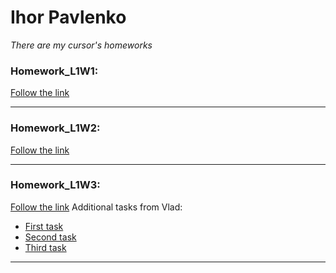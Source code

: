 # Ihor Pavlenko
*There are my cursor's homeworks* 

### Homework_L1W1:

[Follow the link](https://gist.github.com/e3d0d7c907cdeb2da4cc930a70db107f.git)
***


### Homework_L1W2:

[Follow the link](https://gist.github.com/f29f3416cd86b50c2aaa6ff3cf307011.git)
***

### Homework_L1W3:
[Follow the link](https://gist.github.com/1cb169d644a92dba1b2505b9150bb0fa.git)
Additional tasks from  Vlad:

 * [First task](https://gist.github.com/aba595a2e51f825bc47e17becbe6eb21.git)
 * [Second task](https://gist.github.com/dc654fbe28e1b0718ea139b5a85b8b6a.git)
 * [Third task](https://gist.github.com/b770fb16cdd9cc50b2f56f27a3c122e5.git)


***
